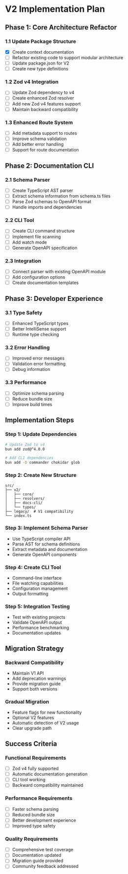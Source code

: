 # V2 Implementation Plan

## Phase 1: Core Architecture Refactor

### 1.1 Update Package Structure

-   [x] Create context documentation
-   [ ] Refactor existing code to support modular architecture
-   [ ] Update package.json for V2
-   [ ] Create new type definitions

### 1.2 Zod v4 Integration

-   [ ] Update Zod dependency to v4
-   [ ] Create enhanced Zod resolver
-   [ ] Add new Zod v4 features support
-   [ ] Maintain backward compatibility

### 1.3 Enhanced Route System

-   [ ] Add metadata support to routes
-   [ ] Improve schema validation
-   [ ] Add better error handling
-   [ ] Support for route documentation

## Phase 2: Documentation CLI

### 2.1 Schema Parser

-   [ ] Create TypeScript AST parser
-   [ ] Extract schema information from schema.ts files
-   [ ] Parse Zod schemas to OpenAPI format
-   [ ] Handle imports and dependencies

### 2.2 CLI Tool

-   [ ] Create CLI command structure
-   [ ] Implement file scanning
-   [ ] Add watch mode
-   [ ] Generate OpenAPI specification

### 2.3 Integration

-   [ ] Connect parser with existing OpenAPI module
-   [ ] Add configuration options
-   [ ] Create documentation templates

## Phase 3: Developer Experience

### 3.1 Type Safety

-   [ ] Enhanced TypeScript types
-   [ ] Better IntelliSense support
-   [ ] Runtime type checking

### 3.2 Error Handling

-   [ ] Improved error messages
-   [ ] Validation error formatting
-   [ ] Debug information

### 3.3 Performance

-   [ ] Optimize schema parsing
-   [ ] Reduce bundle size
-   [ ] Improve build times

## Implementation Steps

### Step 1: Update Dependencies

```bash
# Update Zod to v4
bun add zod@^4.0.0

# Add CLI dependencies
bun add -D commander chokidar glob
```

### Step 2: Create New Structure

```
src/
├── v2/
│   ├── core/
│   ├── resolvers/
│   ├── docs-cli/
│   └── types/
├── legacy/  # V1 compatibility
└── index.ts
```

### Step 3: Implement Schema Parser

-   Use TypeScript compiler API
-   Parse AST for schema definitions
-   Extract metadata and documentation
-   Generate OpenAPI components

### Step 4: Create CLI Tool

-   Command-line interface
-   File watching capabilities
-   Configuration management
-   Output formatting

### Step 5: Integration Testing

-   Test with existing projects
-   Validate OpenAPI output
-   Performance benchmarking
-   Documentation updates

## Migration Strategy

### Backward Compatibility

-   Maintain V1 API
-   Add deprecation warnings
-   Provide migration guide
-   Support both versions

### Gradual Migration

-   Feature flags for new functionality
-   Optional V2 features
-   Automatic detection of V2 usage
-   Clear upgrade path

## Success Criteria

### Functional Requirements

-   [ ] Zod v4 fully supported
-   [ ] Automatic documentation generation
-   [ ] CLI tool working
-   [ ] Backward compatibility maintained

### Performance Requirements

-   [ ] Faster schema parsing
-   [ ] Reduced bundle size
-   [ ] Better development experience
-   [ ] Improved type safety

### Quality Requirements

-   [ ] Comprehensive test coverage
-   [ ] Documentation updated
-   [ ] Migration guide provided
-   [ ] Community feedback addressed
